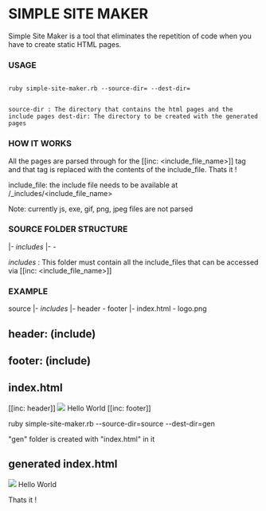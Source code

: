 # SIMPLE SITE MAKER

Simple Site Maker is a tool that eliminates the repetition of code when you have to create static HTML pages.

### USAGE

<code>
ruby simple-site-maker.rb --source-dir=<path-to-source-dir> --dest-dir=<path-to-dest-dir>

source-dir : The directory that contains the html pages and the include pages
dest-dir: The directory to be created with the generated pages
</code>

### HOW IT WORKS

All the pages are parsed through for the [[inc: <include_file_name>]] tag and that tag is replaced with the contents of the include_file. Thats it !

include_file: the include file needs to be available at <source-dir>/_includes/<include_file_name>

Note: currently js, exe, gif, png, jpeg files are not parsed

### SOURCE FOLDER STRUCTURE

|- _includes_
|- <remaining files>
\- <remaining files>

_includes_ : This folder must contain all the include_files that can be accessed via [[inc: <include_file_name>]]

### EXAMPLE

source 
|- _includes_
   |- header
   \- footer
|- index.html
\- logo.png

header: (include)
-----------------
<html>
<head>
 <title>Simple Site Maker</title>
<head>
<body>

footer: (include)
-----------------
</body>
</html>

index.html
----------
[[inc: header]]
<img src="logo.png">
Hello World
[[inc: footer]]

ruby simple-site-maker.rb --source-dir=source --dest-dir=gen

"gen" folder is created with "index.html" in it

generated index.html
---------------------
<html>
<head>
 <title>Simple Site Maker</title>
<head>
<body>
<img src="logo.png">
Hello World
</body>
</html>


Thats it !